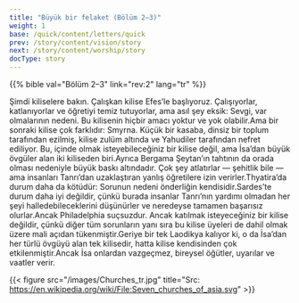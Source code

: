 ```yaml
---
title: "Büyük bir felaket (Bölüm 2–3)"
weight: 1
base: /quick/content/letters/quick
prev: /story/content/vision/story
next: /story/content/worship/story
docType: story
---
```


{{% bible val="Bölüm 2–3" link="rev:2" lang="tr" %}}

<a name="83ff"></a>
Şimdi kiliselere bakın. Çalışkan kilise Efes’le başlıyoruz. Çalışıyorlar, katlanıyorlar ve öğretiyi temiz tutuyorlar, ama asıl şey eksik: Sevgi, var olmalarının nedeni. Bu kilisenin hiçbir amacı yoktur ve yok olabilir.Ama bir sonraki kilise çok farklıdır: Smyrna. Küçük bir kasaba, dinsiz bir toplum tarafından ezilmiş, kilise zulüm altında ve Yahudiler tarafından nefret ediliyor. Bu, içinde olmak isteyebileceğiniz bir kilise değil, ama İsa’dan büyük övgüler alan iki kiliseden biri.Ayrıca Bergama Şeytan’ın tahtının da orada olması nedeniyle büyük baskı altındadır. Çok şey atlatırlar — şehitlik bile — ama insanları Tanrı’dan uzaklaştıran yanlış öğretilere izin verirler.Thyatira’da durum daha da kötüdür: Sorunun nedeni önderliğin kendisidir.Sardes’te durum daha iyi değildir, çünkü burada insanlar Tanrı’nın yardımı olmadan her şeyi halledebileceklerini düşünürler ve neredeyse tamamen başarısız olurlar.Ancak Philadelphia suçsuzdur. Ancak katılmak isteyeceğiniz bir kilise değildir, çünkü diğer tüm sorunların yanı sıra bu kilise üyeleri de dahil olmak üzere mali açıdan tükenmiştir.Geriye bir tek Laodikya kalıyor ki, o da İsa’dan her türlü övgüyü alan tek kilisedir, hatta kilise kendisinden çok etkilenmiştir.Ancak İsa onlardan vazgeçmez, bireysel öğütler, uyarılar ve vaatler verir.

{{< figure src="/images/Churches_tr.jpg" title="Src: https://en.wikipedia.org/wiki/File:Seven_churches_of_asia.svg" >}}

